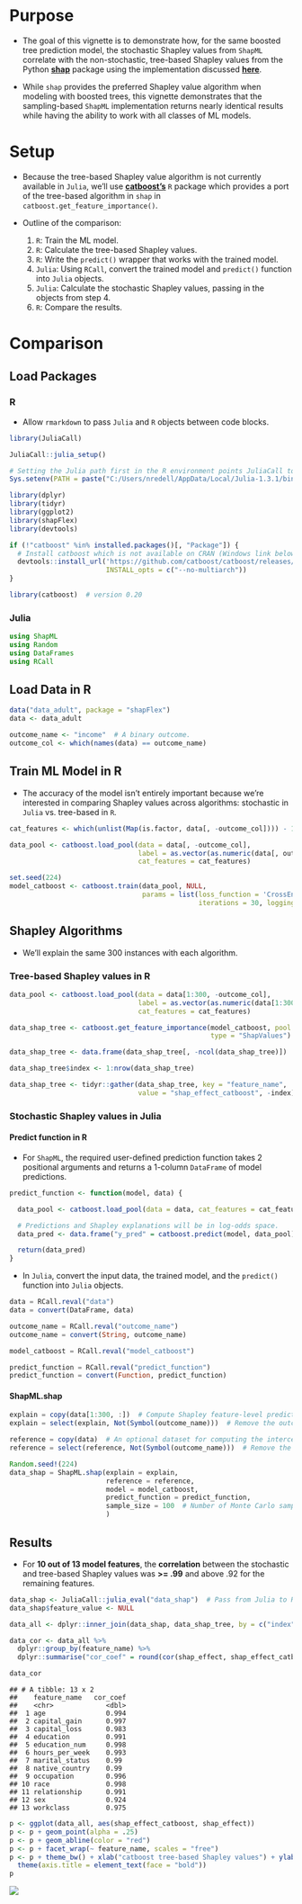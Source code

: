 
# Purpose

-   The goal of this vignette is to demonstrate how, for the same
    boosted tree prediction model, the stochastic Shapley values from
    `ShapML` correlate with the non-stochastic, tree-based Shapley
    values from the Python **[shap](https://github.com/slundberg/shap)**
    package using the implementation discussed
    **[here](https://arxiv.org/abs/1802.03888)**.

-   While `shap` provides the preferred Shapley value algorithm when
    modeling with boosted trees, this vignette demonstrates that the
    sampling-based `ShapML` implementation returns nearly identical
    results while having the ability to work with all classes of ML
    models.

# Setup

-   Because the tree-based Shapley value algorithm is not currently
    available in `Julia`, we’ll use
    **[catboost’s](https://catboost.ai/)** `R` package which provides a
    port of the tree-based algorithm in `shap` in
    `catboost.get_feature_importance()`.

-   Outline of the comparison:

    1.  `R`: Train the ML model.
    2.  `R`: Calculate the tree-based Shapley values.
    3.  `R`: Write the `predict()` wrapper that works with the trained
        model.
    4.  `Julia`: Using `RCall`, convert the trained model and
        `predict()` function into `Julia` objects.
    5.  `Julia`: Calculate the stochastic Shapley values, passing in the
        objects from step 4.
    6.  `R`: Compare the results.


# Comparison

## Load Packages

### R

-   Allow `rmarkdown` to pass `Julia` and `R` objects between code
    blocks.

``` r
library(JuliaCall)

JuliaCall::julia_setup()

# Setting the Julia path first in the R environment points JuliaCall to the right Julia .dll files.
Sys.setenv(PATH = paste("C:/Users/nredell/AppData/Local/Julia-1.3.1/bin", Sys.getenv("PATH"), sep = ";"))

library(dplyr)
library(tidyr)
library(ggplot2)
library(shapFlex)
library(devtools)

if (!"catboost" %in% installed.packages()[, "Package"]) {
  # Install catboost which is not available on CRAN (Windows link below).
  devtools::install_url('https://github.com/catboost/catboost/releases/download/v0.20/catboost-R-Windows-0.20.tgz',
                        INSTALL_opts = c("--no-multiarch"))
}

library(catboost)  # version 0.20
```

### Julia

```julia
using ShapML
using Random
using DataFrames
using RCall
```

## Load Data in R

``` r
data("data_adult", package = "shapFlex")
data <- data_adult

outcome_name <- "income"  # A binary outcome.
outcome_col <- which(names(data) == outcome_name)
```

## Train ML Model in R

-   The accuracy of the model isn’t entirely important because we’re
    interested in comparing Shapley values across algorithms: stochastic
    in `Julia` vs. tree-based in `R`.

``` r
cat_features <- which(unlist(Map(is.factor, data[, -outcome_col]))) - 1

data_pool <- catboost.load_pool(data = data[, -outcome_col],
                                label = as.vector(as.numeric(data[, outcome_col])) - 1,
                                cat_features = cat_features)

set.seed(224)
model_catboost <- catboost.train(data_pool, NULL,
                                 params = list(loss_function = 'CrossEntropy',
                                               iterations = 30, logging_level = "Silent"))
```

## Shapley Algorithms

-   We’ll explain the same 300 instances with each algorithm.

### Tree-based Shapley values in R

``` r
data_pool <- catboost.load_pool(data = data[1:300, -outcome_col],
                                label = as.vector(as.numeric(data[1:300, outcome_col])) - 1,
                                cat_features = cat_features)

data_shap_tree <- catboost.get_feature_importance(model_catboost, pool = data_pool,
                                                  type = "ShapValues")

data_shap_tree <- data.frame(data_shap_tree[, -ncol(data_shap_tree)])  # Remove the intercept column.

data_shap_tree$index <- 1:nrow(data_shap_tree)

data_shap_tree <- tidyr::gather(data_shap_tree, key = "feature_name",
                                value = "shap_effect_catboost", -index)
```

### Stochastic Shapley values in Julia

#### Predict function in R

-   For `ShapML`, the required user-defined prediction function takes 2
    positional arguments and returns a 1-column `DataFrame` of model
    predictions.

``` r
predict_function <- function(model, data) {

  data_pool <- catboost.load_pool(data = data, cat_features = cat_features)

  # Predictions and Shapley explanations will be in log-odds space.
  data_pred <- data.frame("y_pred" = catboost.predict(model, data_pool))

  return(data_pred)
}
```

-   In `Julia`, convert the input data, the trained model, and the
    `predict()` function into `Julia` objects.

```julia
data = RCall.reval("data")
data = convert(DataFrame, data)

outcome_name = RCall.reval("outcome_name")
outcome_name = convert(String, outcome_name)

model_catboost = RCall.reval("model_catboost")

predict_function = RCall.reval("predict_function")
predict_function = convert(Function, predict_function)
```

#### ShapML.shap

```julia
explain = copy(data[1:300, :])  # Compute Shapley feature-level predictions for all instances.
explain = select(explain, Not(Symbol(outcome_name)))  # Remove the outcome column.

reference = copy(data)  # An optional dataset for computing the intercept/baseline prediction.
reference = select(reference, Not(Symbol(outcome_name)))  # Remove the outcome column.

Random.seed!(224)
data_shap = ShapML.shap(explain = explain,
                        reference = reference,
                        model = model_catboost,
                        predict_function = predict_function,
                        sample_size = 100  # Number of Monte Carlo samples.
                        )
```

## Results

-   For **10 out of 13 model features**, the **correlation** between the
    stochastic and tree-based Shapley values was **>= .99** and above
    .92 for the remaining features.

``` r
data_shap <- JuliaCall::julia_eval("data_shap")  # Pass from Julia to R.
data_shap$feature_value <- NULL
```

``` r
data_all <- dplyr::inner_join(data_shap, data_shap_tree, by = c("index", "feature_name"))
```

``` r
data_cor <- data_all %>%
  dplyr::group_by(feature_name) %>%
  dplyr::summarise("cor_coef" = round(cor(shap_effect, shap_effect_catboost), 3))

data_cor
```

    ## # A tibble: 13 x 2
    ##    feature_name   cor_coef
    ##    <chr>             <dbl>
    ##  1 age               0.994
    ##  2 capital_gain      0.997
    ##  3 capital_loss      0.983
    ##  4 education         0.991
    ##  5 education_num     0.998
    ##  6 hours_per_week    0.993
    ##  7 marital_status    0.99
    ##  8 native_country    0.99
    ##  9 occupation        0.996
    ## 10 race              0.998
    ## 11 relationship      0.991
    ## 12 sex               0.924
    ## 13 workclass         0.975


``` r
p <- ggplot(data_all, aes(shap_effect_catboost, shap_effect))
p <- p + geom_point(alpha = .25)
p <- p + geom_abline(color = "red")
p <- p + facet_wrap(~ feature_name, scales = "free")
p <- p + theme_bw() + xlab("catboost tree-based Shapley values") + ylab("ShapML stochastic Shapley values") +
  theme(axis.title = element_text(face = "bold"))
p
```
![](./shap_cor_plot.png)
